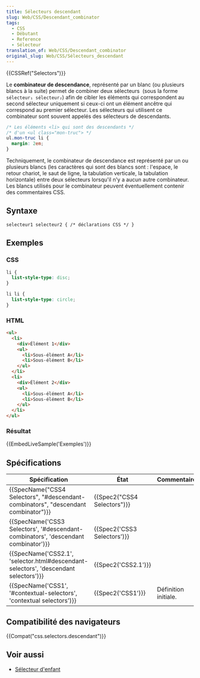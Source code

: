 ```yaml
---
title: Sélecteurs descendant
slug: Web/CSS/Descendant_combinator
tags:
  - CSS
  - Débutant
  - Reference
  - Sélecteur
translation_of: Web/CSS/Descendant_combinator
original_slug: Web/CSS/Sélecteurs_descendant
---
```

{{CSSRef("Selectors")}}

Le **combinateur de descendance**, représenté par un blanc (ou plusieurs blancs à la suite) permet de combiner deux sélecteurs  (sous la forme `sélecteur₁ sélecteur₂`) afin de cibler les éléments qui correspondent au second sélecteur uniquement si ceux-ci ont un élément ancêtre qui correspond au premier sélecteur. Les sélecteurs qui utilisent ce combinateur sont souvent appelés des sélecteurs de descendants.

```css
/* Les éléments <li> qui sont des descendants */
/* d'un <ul class="mon-truc"> */
ul.mon-truc li {
  margin: 2em;
}
```

Techniquement, le combinateur de descendance est représenté par un ou plusieurs blancs (les caractères qui sont des blancs sont : l'espace, le retour chariot, le saut de ligne, la tabulation verticale, la tabulation horizontale) entre deux sélecteurs lorsqu'il n'y a aucun autre combinateur. Les blancs utilisés pour le combinateur peuvent éventuellement contenir des commentaires CSS.

## Syntaxe

    selecteur1 selecteur2 { /* déclarations CSS */ }

## Exemples

### CSS

```css
li {
  list-style-type: disc;
}

li li {
  list-style-type: circle;
}
```

### HTML

```html
<ul>
  <li>
    <div>Élément 1</div>
    <ul>
      <li>Sous-élément A</li>
      <li>Sous-élément B</li>
    </ul>
  </li>
  <li>
    <div>Élément 2</div>
    <ul>
      <li>Sous-élément A</li>
      <li>Sous-élément B</li>
    </ul>
  </li>
</ul>
```

### Résultat

{{EmbedLiveSample('Exemples')}}

## Spécifications

| Spécification                                                                                                    | État                                 | Commentaires         |
| ---------------------------------------------------------------------------------------------------------------- | ------------------------------------ | -------------------- |
| {{SpecName("CSS4 Selectors", "#descendant-combinators", "descendant combinator")}}     | {{Spec2("CSS4 Selectors")}} |                      |
| {{SpecName('CSS3 Selectors', '#descendant-combinators', 'descendant combinator')}}     | {{Spec2('CSS3 Selectors')}} |                      |
| {{SpecName('CSS2.1', 'selector.html#descendant-selectors', 'descendant selectors')}} | {{Spec2('CSS2.1')}}             |                      |
| {{SpecName('CSS1', '#contextual-selectors', 'contextual selectors')}}                     | {{Spec2('CSS1')}}             | Définition initiale. |

## Compatibilité des navigateurs

{{Compat("css.selectors.descendant")}}

## Voir aussi

- [Sélecteur d'enfant](/fr/docs/Web/CSS/Sélecteurs_enfant)
